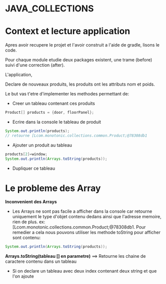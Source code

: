 # JAVA_COLLECTIONS

# Context et lecture application

Apres avoir recupere le projet et l'avoir construit a l'aide de gradle, lisons le code.

Pour chaque module etudie deux packages existent, une trame (before) suivi d'une correction (after).


L'application,

Declare de nouveaux produits, les produits ont les attributs nom et poids.

Le but vas t'etre d'implementer les methodes permettant de:

* Creer un tableau contenant ces produits

```java
Product[] products = {door, floorPanel};
```

* Ecrire dans la console le tableau de produit

```java
System.out.println(products);
// retourne [Lcom.monotonic.collections.common.Product;@78308db1
```

* Ajouter un produit au tableau

```java
products[2]=window;
System.out.println(Arrays.toString(products));
```

* Dupliquer ce tableau

# Le probleme des Array

**Inconvenient des Arrays**


* Les Arrays ne sont pas facile a afficher dans la console car retourne uniquement le type d'objet contenu dedans ainsi que l'adresse memoire, rien de plus. ex: [Lcom.monotonic.collections.common.Product;@78308db1. Pour remedier a cela nous pouvons utiliser les methode toString pour afficher sont contenu:


```java
System.out.println(Arrays.toString(products));

```

**Arrays.toString(tableau [] en parametre)** ==> Retourne les chaine de caractere contenu dans un tableau

* Si on declare un tableau avec deux index contenant deux string et que l'on ajoute 